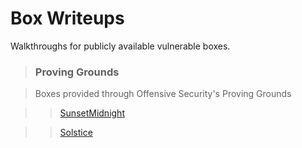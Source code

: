 # Box Writeups

Walkthroughs for publicly available vulnerable boxes.
 
> ### Proving Grounds

> Boxes provided through Offensive Security's Proving Grounds

>>  [SunsetMidnight](/assets/documents/SunsetMidnight.html)

>>  [Solstice](assets/documents/Solstice.html)
